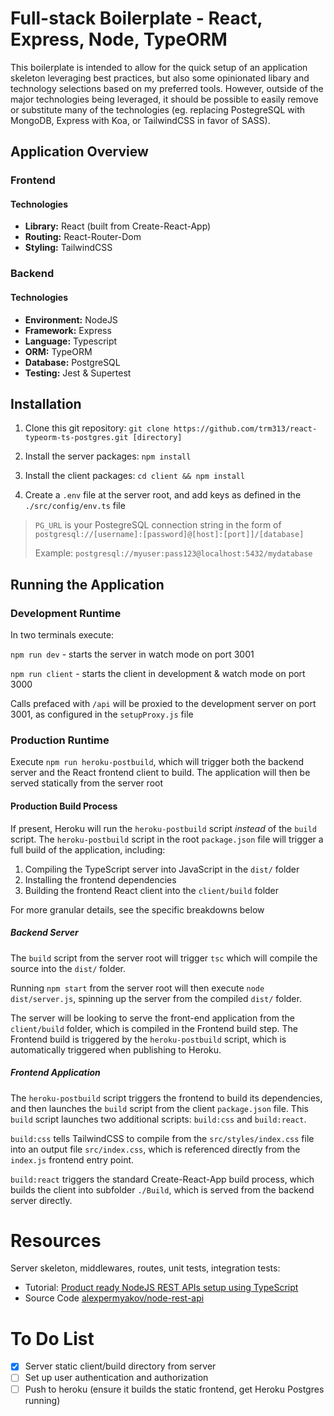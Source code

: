 # Full-stack Boilerplate - React, Express, Node, TypeORM

This boilerplate is intended to allow for the quick setup of an application skeleton leveraging best practices, but also some opinionated libary and technology selections based on my preferred tools. However, outside of the major technologies being leveraged, it should be possible to easily remove or substitute many of the technologies (eg. replacing PostegreSQL with MongoDB, Express with Koa, or TailwindCSS in favor of SASS).

## Application Overview

### Frontend

#### Technologies

- **Library:** React (built from Create-React-App)
- **Routing:** React-Router-Dom
- **Styling:** TailwindCSS

### Backend

#### Technologies

- **Environment:** NodeJS
- **Framework:** Express
- **Language:** Typescript
- **ORM:** TypeORM
- **Database:** PostgreSQL
- **Testing:** Jest & Supertest

## Installation

1. Clone this git repository: `git clone https://github.com/trm313/react-typeorm-ts-postgres.git [directory]`

2. Install the server packages: `npm install`

3. Install the client packages: `cd client && npm install`

4. Create a `.env` file at the server root, and add keys as defined in the `./src/config/env.ts` file

> `PG_URL` is your PostegreSQL connection string in the form of `postgresql://[username]:[password]@[host]:[port]]/[database]`
>
> Example: `postgresql://myuser:pass123@localhost:5432/mydatabase`

## Running the Application

### Development Runtime

In two terminals execute:

`npm run dev` - starts the server in watch mode on port 3001

`npm run client` - starts the client in development & watch mode on port 3000

Calls prefaced with `/api` will be proxied to the development server on port 3001, as configured in the `setupProxy.js` file

### Production Runtime

Execute `npm run heroku-postbuild`, which will trigger both the backend server and the React frontend client to build. The application will then be served statically from the server root

#### Production Build Process

If present, Heroku will run the `heroku-postbuild` script *instead* of the `build` script. The `heroku-postbuild` script in the root `package.json` file will trigger a full build of the application, including:
1. Compiling the TypeScript server into JavaScript in the `dist/` folder
2. Installing the frontend dependencies
3. Building the frontend React client into the `client/build` folder

For more granular details, see the specific breakdowns below

##### Backend Server

The `build` script from the server root will trigger `tsc` which will compile the source into the `dist/` folder. 

Running `npm start` from the server root will then execute `node dist/server.js`, spinning up the server from the compiled `dist/` folder. 

The server will be looking to serve the front-end application from the `client/build` folder, which is compiled in the Frontend build step. The Frontend build is triggered by the `heroku-postbuild` script, which is automatically triggered when publishing to Heroku.

##### Frontend Application

The `heroku-postbuild` script triggers the frontend to build its dependencies, and then launches the `build` script from the client `package.json` file. This `build` script launches two additional scripts: `build:css` and `build:react`.

`build:css` tells TailwindCSS to compile from the `src/styles/index.css` file into an output file `src/index.css`, which is referenced directly from the `index.js` frontend entry point.

`build:react` triggers the standard Create-React-App build process, which builds the client into subfolder `./Build`, which is served from the backend server directly.

# Resources

Server skeleton, middlewares, routes, unit tests, integration tests:

- Tutorial: [Product ready NodeJS REST APIs setup using TypeScript](https://itnext.io/production-ready-node-js-rest-apis-setup-using-typescript-postgresql-and-redis-a9525871407)
- Source Code [alexpermyakov/node-rest-api](https://github.com/alexpermyakov/node-rest-api/tree/step.9)

# To Do List

- [x] Server static client/build directory from server
- [ ] Set up user authentication and authorization
- [ ] Push to heroku (ensure it builds the static frontend, get Heroku Postgres running)
